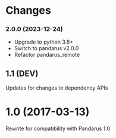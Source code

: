 # Changes

### 2.0.0 (2023-12-24)

- Upgrade to python 3.8+
- Switch to pandarus v2.0.0
- Refactor pandarus_remote

## 1.1 (DEV)

Updates for changes to dependency APIs

# 1.0 (2017-03-13)

Rewrite for compatibility with Pandarus 1.0
